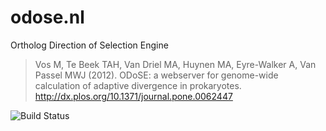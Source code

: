 

odose.nl
========

Ortholog Direction of Selection Engine

> Vos M, Te Beek TAH, Van Driel MA, Huynen MA, Eyre-Walker A, Van Passel MWJ (2012). ODoSE: a webserver for genome-wide calculation of adaptive divergence in prokaryotes. http://dx.plos.org/10.1371/journal.pone.0062447

![Build Status](https://travis-ci.org/ODoSE/odose.nl.svg)
